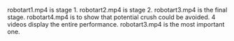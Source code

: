 robotart1.mp4 is stage 1.
robotart2.mp4 is stage 2.
robotart3.mp4 is the final stage.
robotart4.mp4 is to show that potential crush could be avoided.
4 videos display the entire performance. robotart3.mp4 is the most important one.
